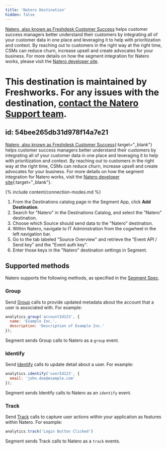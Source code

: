 ```yaml
---
title: 'Natero Destination'
hidden: false
---
```


[Natero, also known as Freshdesk Customer Success](https://urldefense.com/v3/__https://freshsuccess.com/?utm_source=segmentio&utm_medium=docs&utm_campaign=partners__;!!NCc8flgU!JByOjJz8hK4AJQxY6Rqzqe0ZcUCB3UJBtbn1bQrxTh6SxjM-uHPST7abmfD3cRc$ ) helps customer success managers better understand their customers by integrating all of your customer data in one place and leveraging it to help with prioritization and context.  By reaching out to customers in the right way at the right time, CSMs can reduce churn, increase upsell and create advocates for your business.  For more details on how the segment integration for Natero works, please visit the [Natero developer site](https://urldefense.com/v3/__https://developer.freshsuccess.com/api/segmentapi.html__;!!NCc8flgU!JByOjJz8hK4AJQxY6Rqzqe0ZcUCB3UJBtbn1bQrxTh6SxjM-uHPST7abnKQ8GJ4$ ).

This destination is maintained by Freshworks. For any issues with the destination, [contact the Natero Support team](mailto:support@freshsuccess.com).
=======
id: 54bee265db31d978f14a7e21
---
[Natero, also known as Freshdesk Customer Success](https://urldefense.com/v3/__https://freshsuccess.com/?utm_source=segmentio&utm_medium=docs&utm_campaign=partners__;!!NCc8flgU!JByOjJz8hK4AJQxY6Rqzqe0ZcUCB3UJBtbn1bQrxTh6SxjM-uHPST7abmfD3cRc$){:target="_blank"} helps customer success managers better understand their customers by integrating all of your customer data in one place and leveraging it to help with prioritization and context.  By reaching out to customers in the right way at the right time, CSMs can reduce churn, increase upsell and create advocates for your business.  For more details on how the segment integration for Natero works, visit the [Natero developer site](https://urldefense.com/v3/__https://developer.freshsuccess.com/api/segmentapi.html__;!!NCc8flgU!JByOjJz8hK4AJQxY6Rqzqe0ZcUCB3UJBtbn1bQrxTh6SxjM-uHPST7abnKQ8GJ4$){:target="_blank"}.

{% include content/connection-modes.md %}

1. From the Destinations catalog page in the Segment App, click **Add Destination**.
2. Search for "Natero" in the Destinations Catalog, and select the "Natero" destination.
3. Choose which Source should send data to the "Natero" destination.
4. Within Natero, navigate to IT Administration from the cogwheel in the left navigation bar.
5. Go to the tab labeled "Source Overview" and retrieve the "Event API / Send key" and the "Event auth key".
6. Enter those keys in the "Natero" destination settings in Segment.


## Supported methods

Natero supports the following methods, as specified in the [Segment Spec](/docs/connections/spec).

### Group

Send [Group](/docs/connections/spec/group) calls to provide updated metadata about the account that a user is associated with. For example:

```js
analytics.group('accountId123', {
  name: 'Example Inc.',
  description: 'Description of Example Inc.'
});
```

Segment sends Group calls to Natero as a `group` event.


### Identify

Send [Identify](/docs/connections/spec/identify) calls to update detail about a user. For example:

```js
analytics.identify('userId123', {
  email: 'john.doe@example.com'
});
```

Segment sends Identify calls to Natero as an `identify` event.


### Track

Send [Track](/docs/connections/spec/track) calls to capture user actions within your application as features within Natero. For example:

```js
analytics.track('Login Button Clicked')
```

Segment sends Track calls to Natero as a `track` events.
